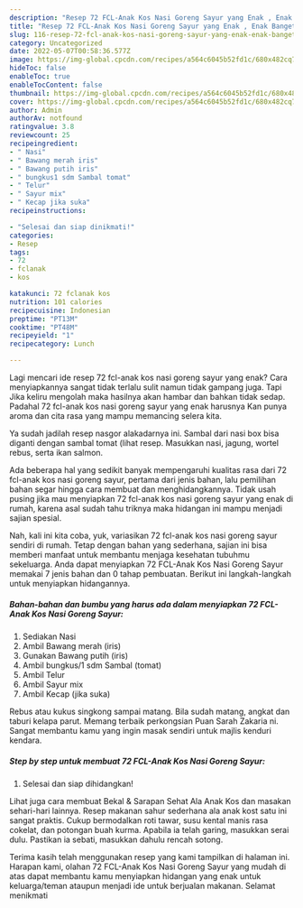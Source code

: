 ```yaml
---
description: "Resep 72 FCL-Anak Kos Nasi Goreng Sayur yang Enak , Enak Banget"
title: "Resep 72 FCL-Anak Kos Nasi Goreng Sayur yang Enak , Enak Banget"
slug: 116-resep-72-fcl-anak-kos-nasi-goreng-sayur-yang-enak-enak-banget
category: Uncategorized
date: 2022-05-07T00:58:36.577Z
image: https://img-global.cpcdn.com/recipes/a564c6045b52fd1c/680x482cq70/72-fcl-anak-kos-nasi-goreng-sayur-foto-resep-utama.jpg
hideToc: false
enableToc: true
enableTocContent: false
thumbnail: https://img-global.cpcdn.com/recipes/a564c6045b52fd1c/680x482cq70/72-fcl-anak-kos-nasi-goreng-sayur-foto-resep-utama.jpg
cover: https://img-global.cpcdn.com/recipes/a564c6045b52fd1c/680x482cq70/72-fcl-anak-kos-nasi-goreng-sayur-foto-resep-utama.jpg
author: Admin
authorAv: notfound
ratingvalue: 3.8
reviewcount: 25
recipeingredient:
- " Nasi"
- " Bawang merah iris"
- " Bawang putih iris"
- " bungkus1 sdm Sambal tomat"
- " Telur"
- " Sayur mix"
- " Kecap jika suka"
recipeinstructions:

- "Selesai dan siap dinikmati!"
categories:
- Resep
tags:
- 72
- fclanak
- kos

katakunci: 72 fclanak kos 
nutrition: 101 calories
recipecuisine: Indonesian
preptime: "PT13M"
cooktime: "PT48M"
recipeyield: "1"
recipecategory: Lunch

---
```



Lagi mencari ide resep 72 fcl-anak kos nasi goreng sayur yang enak? Cara menyiapkannya sangat tidak terlalu sulit namun tidak gampang juga. Tapi Jika keliru mengolah maka hasilnya akan hambar dan bahkan tidak sedap. Padahal 72 fcl-anak kos nasi goreng sayur yang enak harusnya Kan punya aroma dan cita rasa yang mampu memancing selera kita.


Ya sudah jadilah resep nasgor alakadarnya ini. Sambal dari nasi box bisa diganti dengan sambal tomat (lihat resep. Masukkan nasi, jagung, wortel rebus, serta ikan salmon.

Ada beberapa hal yang sedikit banyak mempengaruhi kualitas rasa dari 72 fcl-anak kos nasi goreng sayur, pertama dari jenis bahan, lalu pemilihan bahan segar hingga cara membuat dan menghidangkannya. Tidak usah pusing jika mau menyiapkan 72 fcl-anak kos nasi goreng sayur yang enak di rumah, karena asal sudah tahu triknya maka hidangan ini mampu menjadi sajian spesial.


Nah, kali ini kita coba, yuk, variasikan 72 fcl-anak kos nasi goreng sayur sendiri di rumah. Tetap dengan bahan yang sederhana, sajian ini bisa memberi manfaat untuk membantu menjaga kesehatan tubuhmu sekeluarga. Anda dapat menyiapkan 72 FCL-Anak Kos Nasi Goreng Sayur memakai 7 jenis bahan dan 0 tahap pembuatan. Berikut ini langkah-langkah untuk menyiapkan hidangannya.

<!--inarticleads1-->

##### Bahan-bahan dan bumbu yang harus ada dalam menyiapkan 72 FCL-Anak Kos Nasi Goreng Sayur:

1. Sediakan  Nasi
1. Ambil  Bawang merah (iris)
1. Gunakan  Bawang putih (iris)
1. Ambil  bungkus/1 sdm Sambal (tomat)
1. Ambil  Telur
1. Ambil  Sayur mix
1. Ambil  Kecap (jika suka)


Rebus atau kukus singkong sampai matang. Bila sudah matang, angkat dan taburi kelapa parut. Memang terbaik perkongsian Puan Sarah Zakaria ni. Sangat membantu kamu yang ingin masak sendiri untuk majlis kenduri kendara. 

<!--inarticleads2-->

##### Step by step untuk membuat 72 FCL-Anak Kos Nasi Goreng Sayur:


1. Selesai dan siap dihidangkan!

Lihat juga cara membuat Bekal &amp; Sarapan Sehat Ala Anak Kos dan masakan sehari-hari lainnya. Resep makanan sahur sederhana ala anak kost satu ini sangat praktis. Cukup bermodalkan roti tawar, susu kental manis rasa cokelat, dan potongan buah kurma. Apabila ia telah garing, masukkan serai dulu. Pastikan ia sebati, masukkan dahulu rencah sotong. 

Terima kasih telah menggunakan resep yang kami tampilkan di halaman ini. Harapan kami, olahan 72 FCL-Anak Kos Nasi Goreng Sayur yang mudah di atas dapat membantu kamu menyiapkan hidangan yang enak untuk keluarga/teman ataupun menjadi ide untuk berjualan makanan. Selamat menikmati
